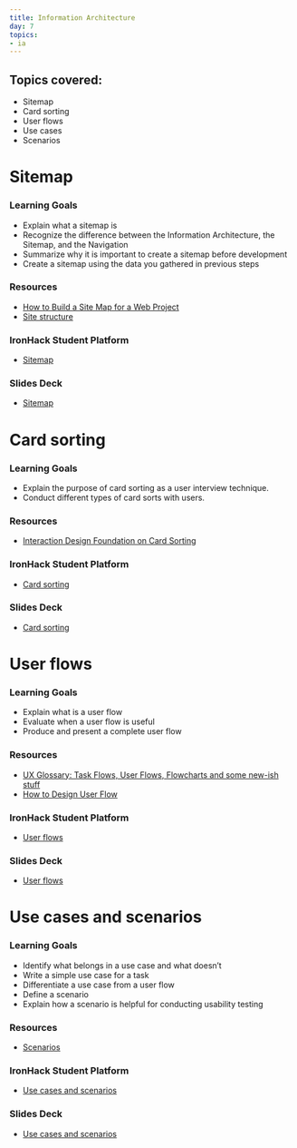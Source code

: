 ```yaml
---
title: Information Architecture
day: 7
topics: 
- ia
---
```


## Topics covered:

- Sitemap
- Card sorting
- User flows
- Use cases
- Scenarios

# Sitemap

### Learning Goals
- Explain what a sitemap is
- Recognize the difference between the Information Architecture, the Sitemap, and the Navigation
- Summarize why it is important to create a sitemap before development
- Create a sitemap using the data you gathered in previous steps

### Resources
- [How to Build a Site Map for a Web Project](https://blog.kohactive.com/building-sitemaps/)
- [Site structure](https://webstyleguide.com/wsg3/3-information-architecture/3-site-structure.html)

### IronHack Student Platform
- [Sitemap](http://learn.ironhack.com/#/learning_unit/7036)

### Slides Deck
- [Sitemap](https://docs.google.com/presentation/d/1hh1hWhIOsnQ4QGuq1Vb2zFn3fgmg2VdaDGzP4EBGnys/edit?usp=sharing)

# Card sorting

### Learning Goals
- Explain the purpose of card sorting as a user interview technique.
- Conduct different types of card sorts with users.

### Resources
- [Interaction Design Foundation on Card Sorting](https://www.interaction-design.org/literature/book/the-encyclopedia-of-human-computer-interaction-2nd-ed/card-sorting)

### IronHack Student Platform
- [Card sorting](http://learn.ironhack.com/#/learning_unit/7037)

### Slides Deck
- [Card sorting](https://docs.google.com/presentation/d/16F3IWXgzZwlBXaKMC2JQIG8Wx-3u6AnDQPGLV2PrGDc/edit?usp=sharing)

# User flows

### Learning Goals
- Explain what is a user flow
- Evaluate when a user flow is useful
- Produce and present a complete user flow

### Resources
- [UX Glossary: Task Flows, User Flows, Flowcharts and some new-ish stuff](https://uxplanet.org/ux-glossary-task-flows-user-flows-flowcharts-and-some-new-ish-stuff-2321044d837d)
- [How to Design User Flow](https://conversionxl.com/blog/how-to-design-user-flow/)

### IronHack Student Platform
- [User flows](http://learn.ironhack.com/#/learning_unit/7039)

### Slides Deck
- [User flows](https://docs.google.com/presentation/d/1YwDWge3EuLwvk461UKiOEtU5yYAjTkknZmTDLSnHQy4/edit#slide=id.g4123adfa1f_2_50)

# Use cases and scenarios

### Learning Goals
- Identify what belongs in a use case and what doesn’t
- Write a simple use case for a task
- Differentiate a use case from a user flow
- Define a scenario
- Explain how a scenario is helpful for conducting usability testing

### Resources
- [Scenarios](https://www.usability.gov/how-to-and-tools/methods/scenarios.html)

### IronHack Student Platform
- [Use cases and scenarios](http://learn.ironhack.com/#/learning_unit/7038)

### Slides Deck
- [Use cases and scenarios](https://docs.google.com/presentation/d/1NGcb5P4ruO8fTg0n9l_B3hH8jwDZJmr6Xz4zcj7UwsA/edit)
